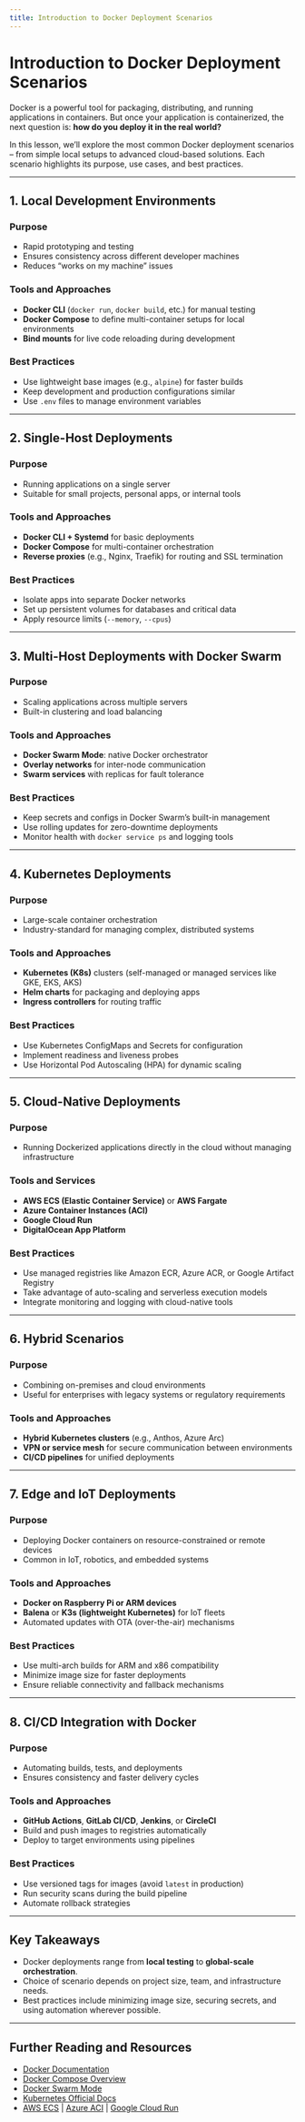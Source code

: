 ```yaml
---
title: Introduction to Docker Deployment Scenarios
---
```

# Introduction to Docker Deployment Scenarios

Docker is a powerful tool for packaging, distributing, and running applications in containers. But once your application is containerized, the next question is: **how do you deploy it in the real world?**

In this lesson, we’ll explore the most common Docker deployment scenarios – from simple local setups to advanced cloud-based solutions. Each scenario highlights its purpose, use cases, and best practices.

---

## 1. Local Development Environments

### Purpose

* Rapid prototyping and testing
* Ensures consistency across different developer machines
* Reduces “works on my machine” issues

### Tools and Approaches

* **Docker CLI** (`docker run`, `docker build`, etc.) for manual testing
* **Docker Compose** to define multi-container setups for local environments
* **Bind mounts** for live code reloading during development

### Best Practices

* Use lightweight base images (e.g., `alpine`) for faster builds
* Keep development and production configurations similar
* Use `.env` files to manage environment variables

---

## 2. Single-Host Deployments

### Purpose

* Running applications on a single server
* Suitable for small projects, personal apps, or internal tools

### Tools and Approaches

* **Docker CLI + Systemd** for basic deployments
* **Docker Compose** for multi-container orchestration
* **Reverse proxies** (e.g., Nginx, Traefik) for routing and SSL termination

### Best Practices

* Isolate apps into separate Docker networks
* Set up persistent volumes for databases and critical data
* Apply resource limits (`--memory`, `--cpus`)

---

## 3. Multi-Host Deployments with Docker Swarm

### Purpose

* Scaling applications across multiple servers
* Built-in clustering and load balancing

### Tools and Approaches

* **Docker Swarm Mode**: native Docker orchestrator
* **Overlay networks** for inter-node communication
* **Swarm services** with replicas for fault tolerance

### Best Practices

* Keep secrets and configs in Docker Swarm’s built-in management
* Use rolling updates for zero-downtime deployments
* Monitor health with `docker service ps` and logging tools

---

## 4. Kubernetes Deployments

### Purpose

* Large-scale container orchestration
* Industry-standard for managing complex, distributed systems

### Tools and Approaches

* **Kubernetes (K8s)** clusters (self-managed or managed services like GKE, EKS, AKS)
* **Helm charts** for packaging and deploying apps
* **Ingress controllers** for routing traffic

### Best Practices

* Use Kubernetes ConfigMaps and Secrets for configuration
* Implement readiness and liveness probes
* Use Horizontal Pod Autoscaling (HPA) for dynamic scaling

---

## 5. Cloud-Native Deployments

### Purpose

* Running Dockerized applications directly in the cloud without managing infrastructure

### Tools and Services

* **AWS ECS (Elastic Container Service)** or **AWS Fargate**
* **Azure Container Instances (ACI)**
* **Google Cloud Run**
* **DigitalOcean App Platform**

### Best Practices

* Use managed registries like Amazon ECR, Azure ACR, or Google Artifact Registry
* Take advantage of auto-scaling and serverless execution models
* Integrate monitoring and logging with cloud-native tools

---

## 6. Hybrid Scenarios

### Purpose

* Combining on-premises and cloud environments
* Useful for enterprises with legacy systems or regulatory requirements

### Tools and Approaches

* **Hybrid Kubernetes clusters** (e.g., Anthos, Azure Arc)
* **VPN or service mesh** for secure communication between environments
* **CI/CD pipelines** for unified deployments

---

## 7. Edge and IoT Deployments

### Purpose

* Deploying Docker containers on resource-constrained or remote devices
* Common in IoT, robotics, and embedded systems

### Tools and Approaches

* **Docker on Raspberry Pi or ARM devices**
* **Balena** or **K3s (lightweight Kubernetes)** for IoT fleets
* Automated updates with OTA (over-the-air) mechanisms

### Best Practices

* Use multi-arch builds for ARM and x86 compatibility
* Minimize image size for faster deployments
* Ensure reliable connectivity and fallback mechanisms

---

## 8. CI/CD Integration with Docker

### Purpose

* Automating builds, tests, and deployments
* Ensures consistency and faster delivery cycles

### Tools and Approaches

* **GitHub Actions**, **GitLab CI/CD**, **Jenkins**, or **CircleCI**
* Build and push images to registries automatically
* Deploy to target environments using pipelines

### Best Practices

* Use versioned tags for images (avoid `latest` in production)
* Run security scans during the build pipeline
* Automate rollback strategies

---

## Key Takeaways

* Docker deployments range from **local testing** to **global-scale orchestration**.
* Choice of scenario depends on project size, team, and infrastructure needs.
* Best practices include minimizing image size, securing secrets, and using automation wherever possible.

---

## Further Reading and Resources

* [Docker Documentation](https://docs.docker.com/)
* [Docker Compose Overview](https://docs.docker.com/compose/)
* [Docker Swarm Mode](https://docs.docker.com/engine/swarm/)
* [Kubernetes Official Docs](https://kubernetes.io/docs/home/)
* [AWS ECS](https://aws.amazon.com/ecs/) | [Azure ACI](https://azure.microsoft.com/en-us/services/container-instances/) | [Google Cloud Run](https://cloud.google.com/run)
